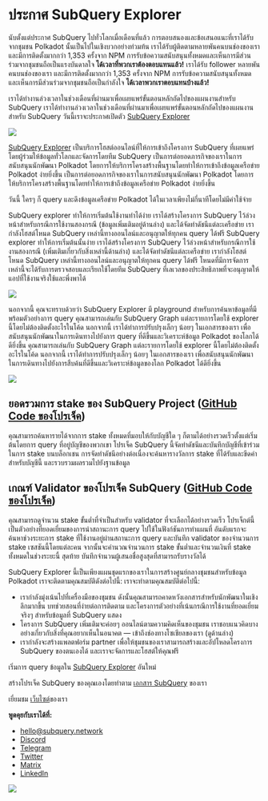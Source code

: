 # ประกาศ SubQuery Explorer

นับตั้งแต่ประกาศ SubQuery ไปทั่วโลกเมื่อเดือนที่แล้ว การตอบสนองและข้อเสนอแนะที่เราได้รับจากชุมชน Polkadot นั้นเป็นไปในเชิงบวกอย่างท่วมท้น เราได้รับผู้ติดตามหลายพันคนบนช่องของเรา และมีการติดตั้งมากกว่า 1,353 ครั้งจาก NPM การรับข้อความสนับสนุนทั้งหมดและเห็นการมีส่วนร่วมจากชุมชนถือเป็นแรงบันดาลใจ **ได้เวลาที่พวกเราต้องตอบแทนแล้ว!** เราได้รับ follower หลายพันคนบนช่องของเรา และมีการติดตั้งมากกว่า 1,353 ครั้งจาก NPM การรับข้อความสนับสนุนทั้งหมดและเห็นการมีส่วนร่วมจากชุมชนถือเป็นกำลังใจ **ได้เวลาพวกเราตอบแทนบ้างแล้ว!**

เราได้ทำงานล่วงเวลาในช่วงเดือนที่ผ่านมาเพื่อเผยแพร่ขั้นตอนหลักถัดไปของแผนงานสำหรับ SubQuery เราได้ทำงานล่วงเวลาในช่วงเดือนที่ผ่านมาเพื่อเผยแพร่ขั้นตอนหลักถัดไปของแผนงานสำหรับ SubQuery วันนี้เราจะประกาศเปิดตัว [SubQuery Explorer](https://explorer.subquery.network/)

![](https://miro.medium.com/max/1400/0*2bDaF3HPgNkpm8Kt)

[SubQuery Explorer](https://explorer.subquery.network/) เป็นบริการโฮสต์ออนไลน์ที่ให้การเข้าถึงโครงการ SubQuery ที่เผยแพร่โดยผู้ร่วมให้ข้อมูลทั่วโลกและจัดการโดยทีม SubQuery เป็นการต่อยอดภารกิจของเราในการสนับสนุนนักพัฒนา Polkadot โดยการให้บริการโครงสร้างพื้นฐานโดยทำให้การเข้าถึงข้อมูลเครือข่าย Polkadot ง่ายยิ่งขึ้น เป็นการต่อยอดภารกิจของเราในการสนับสนุนนักพัฒนา Polkadot โดยการให้บริการโครงสร้างพื้นฐานโดยทำให้การเข้าถึงข้อมูลเครือข่าย Polkadot ง่ายยิ่งขึ้น

วันนี้ ใครๆ ก็ query และดึงข้อมูลเครือข่าย Polkadot ได้ในเวลาเพียงไม่กี่นาทีโดยไม่มีค่าใช้จ่าย

SubQuery explorer ทำให้การเริ่มต้นใช้งานทำได้ง่าย เราได้สร้างโครงการ SubQuery ไว้ล่วงหน้าสำหรับกรณีการใช้งานสองกรณี (ข้อมูลเพิ่มเติมอยู่ด้านล่าง) และได้จัดทำดัชนีแต่ละเครือข่าย เรากำลังโฮสต์โหนด SubQuery เหล่านี้ทางออนไลน์และอนุญาตให้ทุกคน query ได้ฟรี SubQuery explorer ทำให้การเริ่มต้นนั้นง่าย เราได้สร้างโครงการ SubQuery ไว้ล่วงหน้าสำหรับกรณีการใช้งานสองกรณี (เพิ่มเติมเกี่ยวกับสิ่งเหล่านี้ด้านล่าง) และได้จัดทำดัชนีแต่ละเครือข่าย เรากำลังโฮสต์โหนด SubQuery เหล่านี้ทางออนไลน์และอนุญาตให้ทุกคน query ได้ฟรี โหนดที่มีการจัดการเหล่านี้จะได้รับการตรวจสอบและเรียกใช้โดยทีม SubQuery ที่เลเวลของประสิทธิภาพที่จะอนุญาตให้แอปที่ใช้งานจริงใช้และพึ่งพาได้

![](https://miro.medium.com/max/1400/0*3hmnk6sNoO5pdOWc)

นอกจากนี้ คุณจะทราบด้วยว่า SubQuery Explorer มี playground สำหรับการค้นหาข้อมูลที่มีพร้อมตัวอย่างการ query คุณสามารถเล่นกับ SubQuery Graph แต่ละรายการโดยใช้ explorer นี้โดยไม่ต้องติดตั้งอะไรในโค้ด นอกจากนี้ เราได้ทำการปรับปรุงเล็กๆ น้อยๆ ในเอกสารของเรา เพื่อสนับสนุนนักพัฒนาในการเดินทางไปยังการ query ที่ดีขึ้นและวิเคราะห์ข้อมูล Polkadot ของโลกได้ดียิ่งขึ้น คุณสามารถเล่นกับ SubQuery Graph แต่ละรายการโดยใช้ explorer นี้โดยไม่ต้องติดตั้งอะไรในโค้ด นอกจากนี้ เราได้ทำการปรับปรุงเล็กๆ น้อยๆ ในเอกสารของเรา เพื่อสนับสนุนนักพัฒนาในการเดินทางไปยังการสืบค้นที่ดีขึ้นและวิเคราะห์ข้อมูลของโลก Polkadot ได้ดียิ่งขึ้น

![](https://miro.medium.com/max/1400/0*V1Mjpi1-gAT6M8-q)

## **ยอดรวมการ stake ของ SubQuery Project (**[GitHub Code ของโปรเจ็ค](https://github.com/subquery/subql-examples/tree/main/sum-reward))

คุณสามารถค้นหารายได้จากการ stake ทั้งหมดที่มอบให้กับบัญชีใด ๆ ก็ตามได้อย่างรวดเร็วตั้งแต่เริ่มต้นโดยการ query ที่อยู่บัญชีของพวกเขา โปรเจ็ค SubQuery นี้จัดทำดัชนีและบันทึกบัญชีที่เข้าร่วมในการ stake บนบล็อกเชน การจัดทำดัชนีอย่างต่อเนื่องจะค้นหารางวัลการ stake ที่ได้รับและขีดค่าสำหรับบัญชีนี้ และรวบรวมผลรวมไปยังฐานข้อมูล

## **เกณฑ์ Validator ของโปรเจ็ค SubQuery (**[GitHub Code ของโปรเจ็ค](https://github.com/subquery/subql-examples/tree/main/validator-threshold))

คุณสามารถดูจำนวน stake ขั้นต่ำที่จำเป็นสำหรับ validator ที่จะเลือกได้อย่างรวดเร็ว โปรเจ็กต์นี้เป็นตัวอย่างที่ยอดเยี่ยมของการนำสถานะการ query ไปใช้ในฟังก์ชันการทำแผนที่ อันดับแรกจะค้นหาช่วงระยะการ stake ที่ใช้งานอยู่ผ่านสถานะการ query และบันทึก validator ของจำนวนการ stake เซสชันนี้โดยแต่ละคน จากนั้นจะคำนวณจำนวนการ stake ขั้นต่ำและจำนวนเงินที่ stake ทั้งหมดในช่วงระยะนี้ สุดท้าย บันทึกจำนวนผู้เสนอชื่อสูงสุดที่สามารถรับรางวัลได้

SubQuery Explorer นี้เป็นเพียงแผนชุดแรกของเราในการสร้างศูนย์กลางชุมชนสำหรับข้อมูล Polkadot เราจะติดตามคุณสมบัติดังต่อไปนี้: เราจะทำตามคุณสมบัติต่อไปนี้:

-   เรากำลังมุ่งเน้นไปที่เครื่องมือของชุมชน ดังนั้นคุณสามารถคาดหวังเอกสารสำหรับนักพัฒนาในเชิงลึกมากขึ้น บทช่วยสอนที่ง่ายต่อการติดตาม และโครงการตัวอย่างที่เน้นกรณีการใช้งานที่ยอดเยี่ยมจริงๆ สำหรับข้อมูลที่ SubQuery แสดง
-   โครงการ SubQuery เพิ่มเติมจะค่อยๆ ออนไลน์ตามความคิดเห็นของชุมชน เราชอบแนวคิดบางอย่างเกี่ยวกับสิ่งที่คุณอยากเห็นในอนาคต — เข้าถึงช่องทางโซเชียลของเรา (ดูด้านล่าง)
-   เรากำลังจะสร้างแพลตฟอร์ม partner เพื่อให้ชุมชนของเราสามารถสร้างและอัปโหลดโครงการ SubQuery ของตนเองได้ และเราจะจัดการและโฮสต์ให้คุณฟรี

เริ่มการ query ข้อมูลใน [SubQuery Explorer](https://explorer.subquery.network/) อันใหม่

สร้างโปรเจ็ค SubQuery ของคุณเองโดยทำตาม [เอกสาร SubQuery](https://doc.subquery.network/) ของเรา

เยี่ยมชม [เว็บไซต์](https://subquery.network/)ของเรา

**พูดคุยกับเราได้ที่:**

-   [hello@subquery.network](mailto:hello@subquery.network)
-   [Discord](https://discord.com/invite/78zg8aBSMG)
-   [Telegram](https://t.me/subquerynetwork)
-   [Twitter](https://twitter.com/subquerynetwork)
-   [Matrix](https://matrix.to/#/#subquery:matrix.org)
-   [LinkedIn](https://www.linkedin.com/company/subquery)

![](https://miro.medium.com/max/1400/0*tzhwpKRunR7AqFhr)